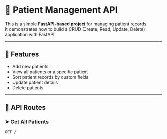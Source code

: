 # 🏥 Patient Management API

This is a simple **FastAPI-based project** for managing patient records.  
It demonstrates how to build a CRUD (Create, Read, Update, Delete) application with FastAPI.

---

## 🚀 Features
- Add new patients
- View all patients or a specific patient
- Sort patient records by custom fields
- Update patient details
- Delete patients

---

## 📌 API Routes

### ➤ Get All Patients
```http
GET /
